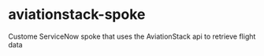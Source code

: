 # aviationstack-spoke
Custome ServiceNow spoke that uses the AviationStack api to retrieve flight data
